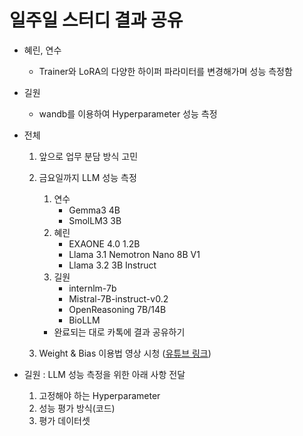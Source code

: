 # 일주일 스터디 결과 공유

- 혜린, 연수 
    - Trainer와 LoRA의 다양한 하이퍼 파라미터를 변경해가며 성능 측정함
- 길원 
    - wandb를 이용하여 Hyperparameter 성능 측정

- 전체 
    1. 앞으로 업무 분담 방식 고민
    2. 금요일까지 LLM 성능 측정
        1. 연수 
            - Gemma3 4B
            - SmolLM3 3B
        2. 혜린
            - EXAONE 4.0 1.2B
            - Llama 3.1 Nemotron Nano 8B V1
            - Llama 3.2 3B Instruct
        3. 길원
            - internlm-7b 
            - Mistral-7B-instruct-v0.2
            - OpenReasoning 7B/14B
            - BioLLM
        - 완료되는 대로 카톡에 결과 공유하기

    3. Weight & Bias 이용법 영상 시청 ([유튜브 링크](https://youtu.be/jkfdpCCN-50?si=zg3qjQZBPr_xfZiz))
- 길원 : LLM 성능 측정을 위한 아래 사항 전달
    1. 고정해야 하는 Hyperparameter
    2. 성능 평가 방식(코드)
    3. 평가 데이터셋